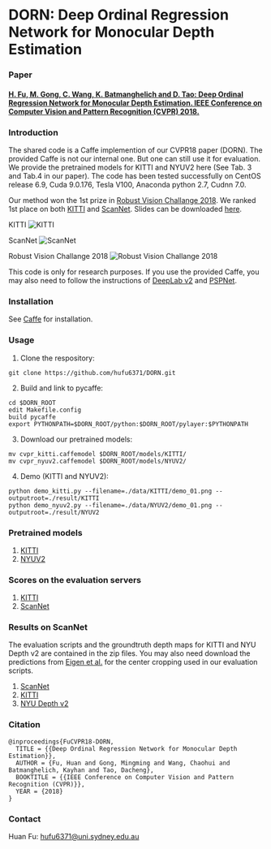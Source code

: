 # DORN: Deep Ordinal Regression Network for Monocular Depth Estimation

### Paper

#### [H. Fu, M. Gong, C. Wang, K. Batmanghelich and D. Tao: Deep Ordinal Regression Network for Monocular Depth Estimation. IEEE Conference on Computer Vision and Pattern Recognition (CVPR) 2018.](https://arxiv.org/abs/1806.02446)


### Introduction
The shared code is a Caffe implemention of our CVPR18 paper (DORN). The provided Caffe is not our internal one. But one can still use it for evaluation. We provide the pretrained models for KITTI and NYUV2 here (See Tab. 3 and Tab.4 in our paper).  The code has been tested successfully on CentOS release 6.9, Cuda 9.0.176, Tesla V100, Anaconda python 2.7, Cudnn 7.0. 

Our method won the 1st prize in [Robust Vision Challange 2018](http://www.robustvision.net/index.php). We ranked 1st place on both [KITTI](http://www.cvlibs.net/datasets/kitti/eval_depth.php?benchmark=depth_prediction) and [ScanNet](http://dovahkiin.stanford.edu/adai/). Slides can be downloaded [here](https://drive.google.com/file/d/1d2b8rNk4Mxc5dBDrj8lOStKxGVwMXoq7/view?usp=sharing).

KITTI
![KITTI](https://github.com/hufu6371/DORN/blob/master/DORN_Server_Scores/KITTI.jpeg)

ScanNet
![ScanNet](https://github.com/hufu6371/DORN/blob/master/DORN_Server_Scores/ScanNet.jpeg)


Robust Vision Challange 2018
![Robust Vision Challange 2018](https://github.com/hufu6371/DORN/blob/master/DORN_Server_Scores/ROB.jpeg)

This code is only for research purposes. If you use the provided Caffe, you may also need to follow the instructions of [DeepLab v2](https://bitbucket.org/aquariusjay/deeplab-public-ver2) and [PSPNet](https://github.com/hszhao/PSPNet).

### Installation
See [Caffe](https://github.com/BVLC/caffe) for installation.

### Usage
1. Clone the respository:
```
git clone https://github.com/hufu6371/DORN.git
```
2. Build and link to pycaffe:
```
cd $DORN_ROOT
edit Makefile.config
build pycaffe
export PYTHONPATH=$DORN_ROOT/python:$DORN_ROOT/pylayer:$PYTHONPATH
```
3. Download our pretrained models:
```
mv cvpr_kitti.caffemodel $DORN_ROOT/models/KITTI/
mv cvpr_nyuv2.caffemodel $DORN_ROOT/models/NYUV2/
```
4. Demo (KITTI and NYUV2):  
```
python demo_kitti.py --filename=./data/KITTI/demo_01.png --outputroot=./result/KITTI
python demo_nyuv2.py --filename=./data/NYUV2/demo_01.png --outputroot=./result/NYUV2
```

### Pretrained models
1. [KITTI](https://drive.google.com/open?id=180QRn5su1Yf5d-WNqE0jELPNuOpQMjNR)
2. [NYUV2](https://drive.google.com/file/d/1PkxkzWwZthjnJGtaPlTS5qTrj-Tka7eX/view?usp=sharing)

### Scores on the evaluation servers
1. [KITTI](http://www.cvlibs.net/datasets/kitti/eval_depth.php?benchmark=depth_prediction)
2. [ScanNet](http://dovahkiin.stanford.edu/adai/)

### Results on ScanNet
The evaluation scripts and the groundtruth depth maps for KITTI and NYU Depth v2 are contained in the zip files. You may also need download the predictions from [Eigen et al.](https://cs.nyu.edu/~deigen/depth/) for the center cropping used in our evaluation scripts.
1. [ScanNet](https://drive.google.com/file/d/12EB_UrmNQZj8VvEUVVxwl1VBQFPB9hdv/view?usp=sharing)
2. [KITTI](https://drive.google.com/open?id=18z_FpbHWmU-tX19n2FWQMwpzCmuuOsMb)
3. [NYU Depth v2](https://drive.google.com/open?id=1uRqOkCbJLwHWyx4oz19N6MQgrOSZQo6H)

### Citation
```
@inproceedings{FuCVPR18-DORN,
  TITLE = {{Deep Ordinal Regression Network for Monocular Depth Estimation}},
  AUTHOR = {Fu, Huan and Gong, Mingming and Wang, Chaohui and Batmanghelich, Kayhan and Tao, Dacheng},
  BOOKTITLE = {{IEEE Conference on Computer Vision and Pattern Recognition (CVPR)}},
  YEAR = {2018}
}
```
### Contact
Huan Fu: hufu6371@uni.sydney.edu.au


